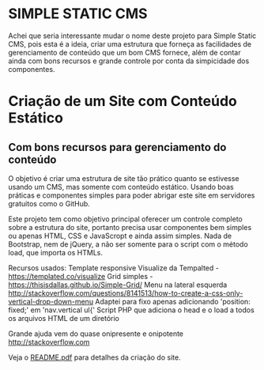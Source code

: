 # SIMPLE STATIC CMS

Achei que seria interessante mudar o nome deste projeto para Simple Static CMS, pois esta é a ideia, criar uma estrutura que forneça as facilidades de gerenciamento de conteúdo que um bom CMS fornece, além de contar ainda com bons recursos e grande controle por conta da simpicidade dos componentes.

# Criação de um Site com Conteúdo Estático
## Com bons recursos para gerenciamento do conteúdo

O objetivo é criar uma estrutura de site tão prático quanto se estivesse usando um CMS, mas somente com conteúdo estático. 
Usando boas práticas e componentes simples para poder abrigar este site em servidores gratuitos como o GitHub.

Este projeto tem como objetivo principal oferecer um controle completo sobre a estrutura do site, portanto precisa usar componentes bem simples ou apenas HTML, CSS e JavaScropt e ainda assim simples. Nada de Bootstrap, nem de jQuery, a não ser somente para o script com o método load, que importa os HTMLs.

Recursos usados:
Template responsive Visualize da Tempalted - https://templated.co/visualize
Grid simples - https://thisisdallas.github.io/Simple-Grid/
Menu na lateral esquerda 
http://stackoverflow.com/questions/8141513/how-to-create-a-css-only-vertical-drop-down-menu
Adaptei para fixo apenas adicionando 'position: fixed;' em 'nav.vertical ul{'
Script PHP que adiciona o head e o load a todos os arquivos HTML de um diretório

Grande ajuda vem do quase onipresente e onipotente http://stackoverflow.com

Veja o [README.pdf](https://github.com/ribafs/portal/raw/master/README.pdf) para detalhes da criação do site.
